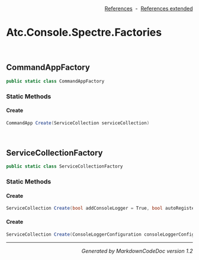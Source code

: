 <div style='text-align: right'>

[References](Index.md)&nbsp;&nbsp;-&nbsp;&nbsp;[References extended](IndexExtended.md)
</div>

# Atc.Console.Spectre.Factories

<br />


## CommandAppFactory

```csharp
public static class CommandAppFactory
```

### Static Methods


#### Create

```csharp
CommandApp Create(ServiceCollection serviceCollection)
```

<br />


## ServiceCollectionFactory

```csharp
public static class ServiceCollectionFactory
```

### Static Methods


#### Create

```csharp
ServiceCollection Create(bool addConsoleLogger = True, bool autoRegisterCliCommandSettings = True)
```
#### Create

```csharp
ServiceCollection Create(ConsoleLoggerConfiguration consoleLoggerConfiguration, bool autoRegisterCliCommandSettings = True)
```
<hr /><div style='text-align: right'><i>Generated by MarkdownCodeDoc version 1.2</i></div>
